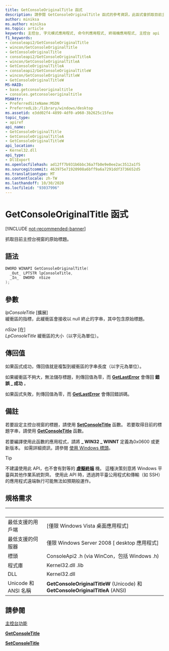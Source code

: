 ```yaml
---
title: GetConsoleOriginalTitle 函式
description: 請參閱 GetConsoleOriginalTitle 函式的參考資訊，此函式會抓取目前主控台視窗的原始標題。
author: miniksa
ms.author: miniksa
ms.topic: article
keywords: 主控台, 字元模式應用程式, 命令列應用程式, 終端機應用程式, 主控台 api
f1_keywords:
- consoleapi2/GetConsoleOriginalTitle
- wincon/GetConsoleOriginalTitle
- GetConsoleOriginalTitle
- consoleapi2/GetConsoleOriginalTitleA
- wincon/GetConsoleOriginalTitleA
- GetConsoleOriginalTitleA
- consoleapi2/GetConsoleOriginalTitleW
- wincon/GetConsoleOriginalTitleW
- GetConsoleOriginalTitleW
MS-HAID:
- base.getconsoleoriginaltitle
- consoles.getconsoleoriginaltitle
MSHAttr:
- PreferredSiteName:MSDN
- PreferredLib:/library/windows/desktop
ms.assetid: e3dd02f4-4899-4df0-a960-3b2625c15fee
topic_type:
- apiref
api_name:
- GetConsoleOriginalTitle
- GetConsoleOriginalTitleA
- GetConsoleOriginalTitleW
api_location:
- Kernel32.dll
api_type:
- DllExport
ms.openlocfilehash: ad12ff7b931b6bbc36a7fb0e9e0ee2ac3512a1f5
ms.sourcegitcommit: 463975e71920908a6bff9a6a7291ddf3736652d5
ms.translationtype: MT
ms.contentlocale: zh-TW
ms.lasthandoff: 10/30/2020
ms.locfileid: "93037996"
---
```

# <a name="getconsoleoriginaltitle-function"></a>GetConsoleOriginalTitle 函式

[!INCLUDE [not-recommended-banner](./includes/not-recommended-banner.md)]

抓取目前主控台視窗的原始標題。

## <a name="syntax"></a>語法

```C
DWORD WINAPI GetConsoleOriginalTitle(
  _Out_ LPTSTR lpConsoleTitle,
  _In_  DWORD  nSize
);
```

## <a name="parameters"></a>參數

*lpConsoleTitle* \[擴展\]  
緩衝區的指標，此緩衝區會接收以 null 終止的字串，其中包含原始標題。

*nSize* \[在\]  
*LpConsoleTitle* 緩衝區的大小（以字元為單位）。

## <a name="return-value"></a>傳回值

如果函式成功，傳回值就是複製到緩衝區的字串長度（以字元為單位）。

如果緩衝區不夠大，無法儲存標題，則傳回值為零，而 [**GetLastError**](https://msdn.microsoft.com/library/windows/desktop/ms679360) 會傳回 **錯誤 \_ 成功** 。

如果函式失敗，則傳回值為零，而 [**GetLastError**](https://msdn.microsoft.com/library/windows/desktop/ms679360) 會傳回錯誤碼。

## <a name="remarks"></a>備註

若要設定主控台視窗的標題，請使用 [**SetConsoleTitle**](setconsoletitle.md) 函數。 若要取得目前的標題字串，請使用 [**GetConsoleTitle**](getconsoletitle.md) 函數。

若要編譯使用此函數的應用程式，請將 **\_ WIN32 \_ WINNT** 定義為0x0600 或更新版本。 如需詳細資訊，請參閱 [使用 Windows 標頭](https://msdn.microsoft.com/library/windows/desktop/aa383745)。

> [!TIP]
> 不建議使用此 API，也不會有對等的 **[虛擬終端](console-virtual-terminal-sequences.md)** 機。 這種決策刻意將 Windows 平臺與其他作業系統對齊。 使用此 API 時，透過跨平臺公用程式和傳輸（如 SSH）的應用程式遠端執行可能無法如預期般運作。

## <a name="requirements"></a>規格需求

| &nbsp; | &nbsp; |
|-|-|
| 最低支援的用戶端 | \[僅限 Windows Vista 桌面應用程式\] |
| 最低支援的伺服器 | 僅限 Windows Server 2008 \[ desktop 應用程式\] |
| 標頭 | ConsoleApi2 .h (via WinCon，包括 Windows .h)  |
| 程式庫 | Kernel32.dll .lib |
| DLL | Kernel32.dll |
| Unicode 和 ANSI 名稱 | **GetConsoleOriginalTitleW** (Unicode) 和 **GetConsoleOriginalTitleA** (ANSI)  |

## <a name="see-also"></a>請參閱

[主控台功能](console-functions.md)

[**GetConsoleTitle**](getconsoletitle.md)

[**SetConsoleTitle**](setconsoletitle.md)
